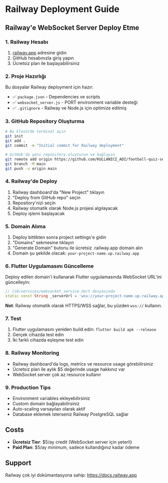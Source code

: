 # Railway Deployment Guide

## Railway'e WebSocket Server Deploy Etme

### 1. Railway Hesabı
1. [railway.app](https://railway.app) adresine gidin
2. GitHub hesabınızla giriş yapın
3. Ücretsiz plan ile başlayabilirsiniz

### 2. Proje Hazırlığı
Bu dosyalar Railway deployment için hazır:
- ✅ `package.json` - Dependencies ve scripts
- ✅ `websocket_server.js` - PORT environment variable desteği
- ✅ `.gitignore` - Railway ve Node.js için optimize edilmiş

### 3. GitHub Repository Oluşturma
```bash
# Bu klasörde terminal açın
git init
git add .
git commit -m "Initial commit for Railway deployment"

# GitHub'da yeni repository oluşturun ve bağlayın
git remote add origin https://github.com/KULLANICI_ADI/football-quiz-server.git
git branch -M main
git push -u origin main
```

### 4. Railway'de Deploy
1. Railway dashboard'da "New Project" tıklayın
2. "Deploy from GitHub repo" seçin
3. Repository'nizi seçin
4. Railway otomatik olarak Node.js projesi algılayacak
5. Deploy işlemi başlayacak

### 5. Domain Alıma
1. Deploy bittikten sonra project settings'e gidin
2. "Domains" sekmesine tıklayın
3. "Generate Domain" butonu ile ücretsiz .railway.app domain alın
4. Domain şu şekilde olacak: `your-project-name.up.railway.app`

### 6. Flutter Uygulamasını Güncelleme
Deploy edilen domain'i kullanarak Flutter uygulamasında WebSocket URL'ini güncelleyin:

```dart
// lib/services/websocket_service.dart dosyasında
static const String _serverUrl = 'wss://your-project-name.up.railway.app';
```

**Not**: Railway otomatik olarak HTTPS/WSS sağlar, bu yüzden `wss://` kullanın.

### 7. Test
1. Flutter uygulamasını yeniden build edin: `flutter build apk --release`
2. Gerçek cihazda test edin
3. İki farklı cihazda eşleşme test edin

### 8. Railway Monitoring
- Railway dashboard'da logs, metrics ve resource usage görebilirsiniz
- Ücretsiz plan ile aylık $5 değerinde usage hakkınız var
- WebSocket server çok az resource kullanır

### 9. Production Tips
- Environment variables ekleyebilirsiniz
- Custom domain bağlayabilirsiniz
- Auto-scaling varsayılan olarak aktif
- Database eklemek isterseniz Railway PostgreSQL sağlar

## Costs
- **Ücretsiz Tier**: $5/ay credit (WebSocket server için yeterli)
- **Paid Plan**: $5/ay minimum, sadece kullandığınız kadar ödeme

## Support
Railway çok iyi dokümantasyona sahip: https://docs.railway.app
